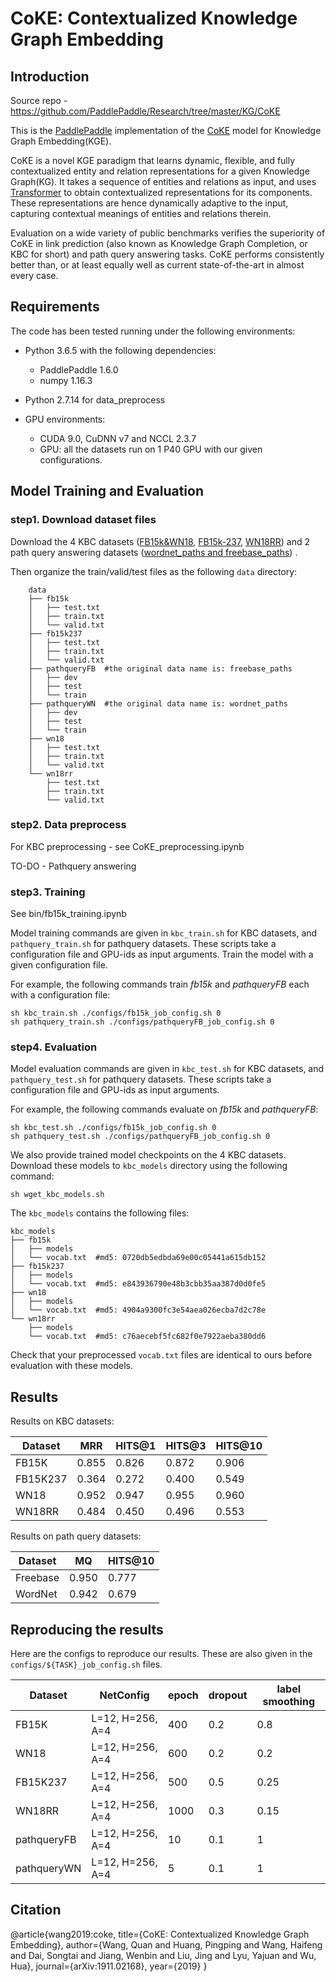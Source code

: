 # CoKE: Contextualized Knowledge Graph Embedding
## Introduction

Source repo - https://github.com/PaddlePaddle/Research/tree/master/KG/CoKE

This is the [PaddlePaddle](https://www.paddlepaddle.org.cn/) implementation of the [CoKE](https://arxiv.org/abs/1911.02168) model for Knowledge Graph Embedding(KGE).

CoKE is a novel KGE paradigm that learns dynamic, flexible, and fully contextualized entity and relation representations for a given Knowledge Graph(KG).
It takes a sequence of entities and relations as input, and uses [Transformer](https://arxiv.org/abs/1706.03762) to obtain contextualized representations for its components.
These representations are hence dynamically adaptive to the input, capturing contextual meanings of entities and relations therein.

Evaluation on a wide variety of public benchmarks verifies the superiority of CoKE in link prediction (also known as Knowledge Graph Completion, or KBC for short) and path query answering tasks.
CoKE performs consistently better than, or at least equally well as current state-of-the-art in almost every case.


## Requirements
The code has been tested running under the following environments:
- Python 3.6.5 with the following dependencies:
    -  PaddlePaddle 1.6.0 
    -  numpy 1.16.3
- Python 2.7.14 for data_preprocess

- GPU environments:
    - CUDA 9.0, CuDNN v7 and NCCL 2.3.7
    - GPU: all the datasets run on 1 P40 GPU with our given configurations.  


## Model Training and Evaluation

### step1. Download dataset files


Download the 4 KBC datasets ([FB15k&WN18](http://papers.nips.cc/paper/5071-translating-embeddings-for-modeling-multi-relational-data.pdf),
[FB15k-237](https://www.aclweb.org/anthology/W15-4007/),
[WN18RR](https://arxiv.org/abs/1707.01476))
and 2 path query answering datasets ([wordnet_paths and freebase_paths](https://arxiv.org/abs/1506.01094)) .

Then organize the train/valid/test files as the following `data` directory:

```
    data
    ├── fb15k
    │   ├── test.txt
    │   ├── train.txt
    │   └── valid.txt
    ├── fb15k237
    │   ├── test.txt
    │   ├── train.txt
    │   └── valid.txt
    ├── pathqueryFB  #the original data name is: freebase_paths
    │   ├── dev
    │   ├── test
    │   └── train
    ├── pathqueryWN  #the original data name is: wordnet_paths
    │   ├── dev
    │   ├── test
    │   └── train
    ├── wn18
    │   ├── test.txt
    │   ├── train.txt
    │   └── valid.txt
    └── wn18rr
        ├── test.txt
        ├── train.txt
        └── valid.txt
```

### step2. Data preprocess

For KBC preprocessing - see CoKE_preprocessing.ipynb

TO-DO - Pathquery answering

### step3. Training

See bin/fb15k_training.ipynb


Model training commands are given in `kbc_train.sh` for KBC datasets, and `pathquery_train.sh` for pathquery datasets.
These scripts take a configuration file and GPU-ids as input arguments.
Train the model with a given configuration file.

For example, the following commands train *fb15k* and *pathqueryFB* each with a configuration file:

```
sh kbc_train.sh ./configs/fb15k_job_config.sh 0
sh pathquery_train.sh ./configs/pathqueryFB_job_config.sh 0
```


### step4. Evaluation
Model evaluation commands are given in `kbc_test.sh` for KBC datasets, and `pathquery_test.sh` for pathquery datasets.
These scripts take a configuration file and GPU-ids as input arguments.

For example, the following commands evaluate on *fb15k* and *pathqueryFB*:

```
sh kbc_test.sh ./configs/fb15k_job_config.sh 0
sh pathquery_test.sh ./configs/pathqueryFB_job_config.sh 0
```

We also provide trained model checkpoints on the 4 KBC datasets. Download these models to `kbc_models` directory using the following command:


```
sh wget_kbc_models.sh
```

The `kbc_models` contains the following files:

```
kbc_models
├── fb15k
│   ├── models
│   └── vocab.txt  #md5: 0720db5edbda69e00c05441a615db152
├── fb15k237
│   ├── models
│   └── vocab.txt  #md5: e843936790e48b3cbb35aa387d0d0fe5
├── wn18
│   ├── models
│   └── vocab.txt  #md5: 4904a9300fc3e54aea026ecba7d2c78e
└── wn18rr
    ├── models
    └── vocab.txt  #md5: c76aecebf5fc682f0e7922aeba380dd6
```

Check that your preprocessed `vocab.txt` files are identical to ours before evaluation with these models.


## Results
Results on KBC datasets:

|Dataset | MRR | HITS@1 |  HITS@3 | HITS@10 |
|---|---|---|---|---|
|FB15K | 0.855 | 0.826 |0.872 |    0.906 |
|FB15K237| 0.364 | 0.272 | 0.400 | 0.549 |
|WN18| 0.952 | 0.947 |0.955 | 0.960|
|WN18RR| 0.484 | 0.450 | 0.496 | 0.553 |

Results on path query datasets:

|Dataset | MQ | HITS@10 |
|---|---|---|
|Freebase | 0.950  | 0.777 |
|WordNet |0.942 | 0.679 |

## Reproducing the results

Here are the configs to reproduce our results.
These are also given in the `configs/${TASK}_job_config.sh` files.

| Dataset | NetConfig |  epoch | dropout | label smoothing|
|---|---|---|---|---|
|FB15K| L=12, H=256, A=4|  400 | 0.2 | 0.8 |
|WN18| L=12, H=256, A=4|  600 | 0.2 | 0.2 |
|FB15K237| L=12, H=256, A=4|  500 | 0.5 | 0.25 |
|WN18RR| L=12, H=256, A=4|  1000 |0.3 | 0.15 |
|pathqueryFB | L=12, H=256, A=4 | 10 | 0.1 | 1|
|pathqueryWN | L=12, H=256, A=4 | 5 | 0.1 | 1 |

## Citation

@article{wang2019:coke,
  title={CoKE: Contextualized Knowledge Graph Embedding},
  author={Wang, Quan and Huang, Pingping and Wang, Haifeng and Dai, Songtai and Jiang, Wenbin and Liu, Jing and Lyu, Yajuan and Wu, Hua},
  journal={arXiv:1911.02168},
  year={2019}
}